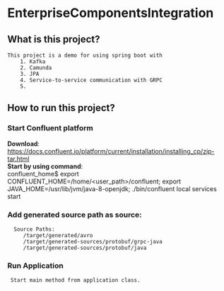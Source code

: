 # EnterpriseComponentsIntegration

## What is this project?
    This project is a demo for using spring boot with 
        1. Kafka
        2. Camunda
        3. JPA
        4. Service-to-service communication with GRPC
        5. 

## How to run this project?
### Start Confluent platform
  **Download**: https://docs.confluent.io/platform/current/installation/installing_cp/zip-tar.html  
  **Start by using command**:  
         confluent_home$ export CONFLUENT_HOME=/home/<user_path>/confluent; export JAVA_HOME=/usr/lib/jvm/java-8-openjdk; ./bin/confluent local services start  
         
### Add generated source path as source:
      Source Paths:
         /target/generated/avro
         /target/generated-sources/protobuf/grpc-java
         /target/generated-sources/protobuf/java
         
### Run Application
     Start main method from application class.
